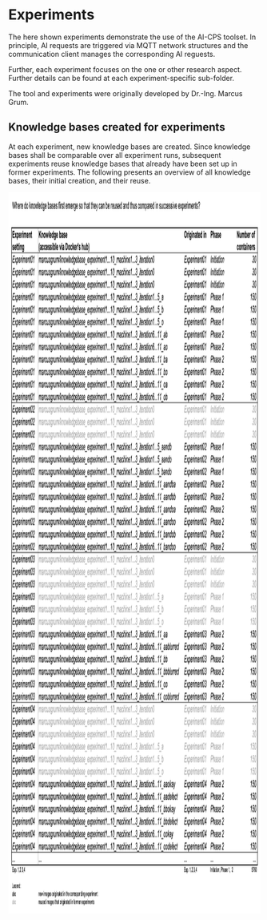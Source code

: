 # Experiments

The here shown experiments demonstrate the use of the AI-CPS toolset.
In principle, AI requests are triggered via MQTT network structures and the communication client manages the corresponding AI reguests.

Further, each experiment focuses on the one or other research aspect.
Further details can be found at each experiment-specific sub-folder.

The tool and experiments were originally developed by Dr.-Ing. Marcus Grum.

## Knowledge bases created for experiments

At each experiment, new knowledge bases are created.
Since knowledge bases shall be comparable over all experiment runs, subsequent experiments reuse knowledge bases that already have been set up in former experiments.
The following presents an overview of all knowledge bases, their initial creation, and their reuse.

<img src="./KnowledgeBaseOverview.png" height="1440" />